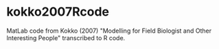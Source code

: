 # kokko2007Rcode
MatLab code from Kokko (2007) "Modelling for Field Biologist and Other Interesting People" transcribed to R code.

